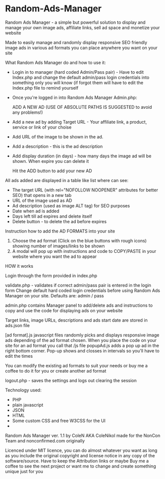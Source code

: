 # Random-Ads-Manager
Random Ads Manager - a simple but powerful solution to display and manage your own image ads, 
affiliate links, sell ad space and monetize your website

Made to easily manage and randomly display responsive SEO friendly image ads in various ad formats 
you can place anywhere you want on your site


What Random Ads Manager do and how to use it:

- Login in to manager (hard coded Admin/Pass pair) - Have to edit Index.php
  and change the default admin/pass login credentials into something only you will know
  (if forgot them will have to edit the Index.php file to remind yourself
- Once you're logged in into Random Ads Manager Admin.php:
  
    
  ADD A NEW AD
  (USE OF ABSOLUTE PATHS IS SUGGESTED to avoid any problems!)
  
- Add a new ad by adding Target URL - Your affiliate link, a product, service or link of your choise
- Add URL of the image to be shown in the ad.
- Add a description - this is the ad description
- Add display duration (in days) - how many days the image ad will be shown. When expire you can delete it

  Hit the ADD button to add your new AD
  

All ads added are displayed in a table like list where can see:

- The target URL (with rel="NOFOLLOW NOOPENER" attributes for better SEO) that opens in a new tab
- URL of the image used as AD
- Ad description (used as image ALT tag) for SEO purposes
- Date when ad is added
- Days left till ad expires and delete itself
- Delete button - to delete the ad before expires

Instruction how to add the AD FORMATS into your site

1. Choose the ad format (Click on the blue buttons with rough icons) showing number of images/links to be shown
2. A modal will pop up with instructions and code to COPY/PASTE in your website where you want the ad to appear


HOW it works

Login through the form provided in index.php 

validate.php - validates if correct admin/pass pair is entered in the login form
Change default hard coded login credentials before using Random Ads Manager on your site. Defaults are: admin / pass

admin.php contains Manager panel to add/delete ads and instructions to copy and use the code for displaying ads on your website

Target links, image URLs, descriptions and ads start date are stored in ads.json file

[ad format].js javascript files randomly picks and displays responsive image ads depending of the ad format chosen.
When you place the code on your site for an ad format you call that /js file
popupAd.js adds a pop up ad in the right bottom corner. Pop-up shows and closses in intervals so you'll have to edit the times

You can modify the existing ad formats to suit your needs or buy me a coffee to do it for you or create another ad format

logout.php - saves the settings and logs out clearing the session


Technology used:
- PHP
- plain javascript
- JSON
- HTML
- Some custom CSS and free W3CSS for the UI
- 

Random Ads Manager ver. 1.1 by ColeN AKA ColeNikol made for the NonCon Team and nonconfirmed.com originally

Licenced under MIT licence, you can do almost whatever you want as long as you include the original copyright 
and license notice in any copy of the software/source. Have to keep the Attribution links or maybe
Buy me a coffee to see the next project or want me to change and create something unique just for you
